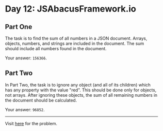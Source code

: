 # Day 12: JSAbacusFramework.io

## Part One

The task is to find the sum of all numbers in a JSON document. Arrays, objects, numbers, and strings are included in the document. The sum should include all numbers found in the document.

Your answer: `156366`.

## Part Two

In Part Two, the task is to ignore any object (and all of its children) which has any property with the value "red". This should be done only for objects, not arrays. After ignoring these objects, the sum of all remaining numbers in the document should be calculated.

Your answer: `96852`.

*********

Visit [here](https://adventofcode.com/2015/day/12) for the problem.

